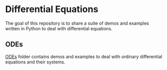 # Differential Equations
The goal of this repository is to share a suite of demos and examples written in Python to deal with differential equations.

## ODEs
[ODEs](./ODEs) folder contains demos and examples to deal with ordinary differential equations and their systems.


